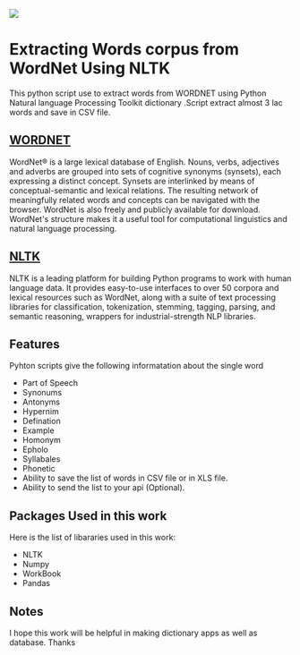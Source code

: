 ![](https://miro.medium.com/max/1400/1*rcVOp-LW99YsJsYSU5EXFA.jpeg)
# Extracting Words corpus from WordNet Using NLTK
This python script use to extract words from WORDNET using Python Natural language Processing Toolkit dictionary .Script extract almost 3 lac words and save in CSV file. 

## [WORDNET](https://wordnet.princeton.edu/)
WordNet® is a large lexical database of English. Nouns, verbs, adjectives and adverbs are grouped into sets of cognitive synonyms (synsets), each expressing a distinct concept. Synsets are interlinked by means of conceptual-semantic and lexical relations. The resulting network of meaningfully related words and concepts can be navigated with the browser. WordNet is also freely and publicly available for download. WordNet's structure makes it a useful tool for computational linguistics and natural language processing.

## [NLTK](https://www.nltk.org/)
NLTK is a leading platform for building Python programs to work with human language data. It provides easy-to-use interfaces to over 50 corpora and lexical resources such as WordNet, along with a suite of text processing libraries for classification, tokenization, stemming, tagging, parsing, and semantic reasoning, wrappers for industrial-strength NLP libraries.

## Features
Pyhton scripts give the following informatation about the single word
- Part of Speech
- Synonums 
- Antonyms 
- Hypernim
- Defination
- Example
- Homonym
- Epholo
- Syllabales 
- Phonetic 
- Ability to save the list of words in CSV file or in XLS file.
- Ability to send the list to your api (Optional).

## Packages Used in this work 
Here is the list of libararies used in this work:
- NLTK
- Numpy
- WorkBook 
- Pandas 

## Notes
I hope this work will be helpful  in making dictionary apps as well as database. Thanks
